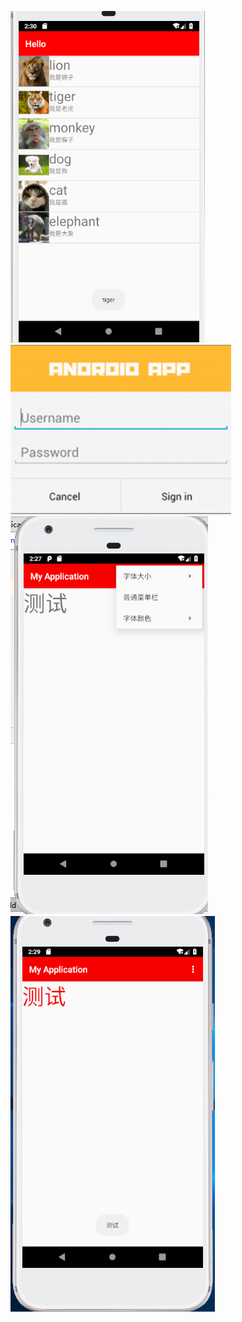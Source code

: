 ![Image text](https://github.com/tujunkun/shiyan3/blob/master/a1.png)
![Image text](https://github.com/tujunkun/shiyan3/blob/master/a2.png)
![Image text](https://github.com/tujunkun/shiyan3/blob/master/a3.png)
![Image text](https://github.com/tujunkun/shiyan3/blob/master/a4.png)
